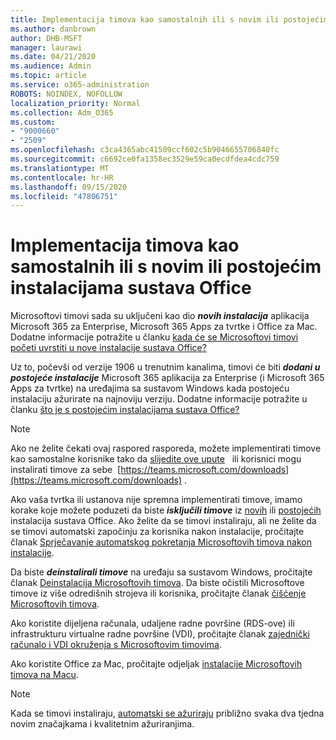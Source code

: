 ```yaml
---
title: Implementacija timova kao samostalnih ili s novim ili postojećim instalacijama sustava Office
ms.author: danbrown
author: DHB-MSFT
manager: laurawi
ms.date: 04/21/2020
ms.audience: Admin
ms.topic: article
ms.service: o365-administration
ROBOTS: NOINDEX, NOFOLLOW
localization_priority: Normal
ms.collection: Adm_O365
ms.custom:
- "9000660"
- "2509"
ms.openlocfilehash: c3ca4365abc41509ccf602c5b9046655706840fc
ms.sourcegitcommit: c6692ce0fa1358ec3529e59ca0ecdfdea4cdc759
ms.translationtype: MT
ms.contentlocale: hr-HR
ms.lasthandoff: 09/15/2020
ms.locfileid: "47806751"
---
```

# <a name="deploying-teams-as-standalone-or-with-new-or-existing-office-installations"></a>Implementacija timova kao samostalnih ili s novim ili postojećim instalacijama sustava Office

Microsoftovi timovi sada su uključeni kao dio ***novih instalacija*** aplikacija Microsoft 365 za Enterprise, Microsoft 365 Apps za tvrtke i Office za Mac. Dodatne informacije potražite u članku [kada će se Microsoftovi timovi početi uvrstiti u nove instalacije sustava Office?](https://docs.microsoft.com/deployoffice/teams-install#when-will-microsoft-teams-start-being-included-with-new-installations-of-microsoft-365-apps)

Uz to, počevši od verzije 1906 u trenutnim kanalima, timovi će biti ***dodani u postojeće instalacije*** Microsoft 365 aplikacija za Enterprise (i Microsoft 365 Apps za tvrtke) na uređajima sa sustavom Windows kada postojeću instalaciju ažurirate na najnoviju verziju. Dodatne informacije potražite u članku [što je s postojećim instalacijama sustava Office?](https://docs.microsoft.com/deployoffice/teams-install#what-about-existing-installations-of-microsoft-365-apps)

> [!NOTE]
> Ako ne želite čekati ovaj raspored rasporeda, možete implementirati timove kao samostalne korisnike tako da [slijedite ove upute](https://docs.microsoft.com/MicrosoftTeams/msi-deployment)   ili korisnici mogu instalirati timove za sebe  [https://teams.microsoft.com/downloads](https://teams.microsoft.com/downloads) .

Ako vaša tvrtka ili ustanova nije spremna implementirati timove, imamo korake koje možete poduzeti da biste ***isključili timove*** iz [novih](https://docs.microsoft.com/deployoffice/teams-install#how-to-exclude-microsoft-teams-from-new-installations-of-microsoft-365-apps) ili [postojećih](https://docs.microsoft.com/deployoffice/teams-install#use-group-policy-to-control-the-installation-of-microsoft-teams) instalacija sustava Office. Ako želite da se timovi instaliraju, ali ne želite da se timovi automatski započinju za korisnika nakon instalacije, pročitajte članak [Sprječavanje automatskog pokretanja Microsoftovih timova nakon instalacije](https://docs.microsoft.com/deployoffice/teams-install#use-group-policy-to-prevent-microsoft-teams-from-starting-automatically-after-installation).

Da biste ***deinstalirali timove*** na uređaju sa sustavom Windows, pročitajte članak [Deinstalacija Microsoftovih timova](https://support.office.com/article/3b159754-3c26-4952-abe7-57d27f5f4c81). Da biste očistili Microsoftove timove iz više odredišnih strojeva ili korisnika, pročitajte članak [čišćenje Microsoftovih timova](https://docs.microsoft.com/microsoftteams/scripts/powershell-script-teams-deployment-clean-up).

Ako koristite dijeljena računala, udaljene radne površine (RDS-ove) ili infrastrukturu virtualne radne površine (VDI), pročitajte članak [zajednički računalo i VDI okruženja s Microsoftovim timovima](https://docs.microsoft.com/deployoffice/teams-install#shared-computer-and-vdi-environments-with-microsoft-teams).

Ako koristite Office za Mac, pročitajte odjeljak [instalacije Microsoftovih timova na Macu](https://docs.microsoft.com/deployoffice/teams-install#microsoft-teams-installations-on-a-mac).

> [!NOTE]
> Kada se timovi instaliraju, [automatski se ažuriraju](https://docs.microsoft.com/deployoffice/teams-install#feature-and-quality-updates-for-microsoft-teams) približno svaka dva tjedna novim značajkama i kvalitetnim ažuriranjima. 